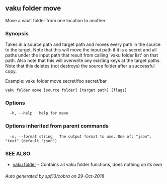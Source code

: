 ## vaku folder move

Move a vault folder from one location to another

### Synopsis

Takes in a source path and target path and moves every path in the source to the target.
Note that this will move the input path if it is a secret and all paths under the input path that
result from calling 'vaku folder list' on that path. Also note that this will overwrite any existing
keys at the target paths. Note that this deletes (not destroys) the source folder after a successful copy.

Example:
  vaku folder move secret/foo secret/bar

```
vaku folder move [source folder] [target path] [flags]
```

### Options

```
  -h, --help   help for move
```

### Options inherited from parent commands

```
  -o, --format string   The output format to use. One of: "json", "text" (default "json")
```

### SEE ALSO

* [vaku folder](vaku_folder.md)	 - Contains all vaku folder functions, does nothing on its own

###### Auto generated by spf13/cobra on 29-Oct-2018
